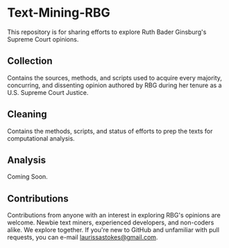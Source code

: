 # Text-Mining-RBG
This repository is for sharing efforts to explore Ruth Bader Ginsburg's Supreme Court opinions.

**Collection**
---
Contains the sources, methods, and scripts used to acquire every majority, concurring, and dissenting opinion authored by RBG during her tenure as a U.S. Supreme Court Justice. 

**Cleaning**
---
Contains the methods, scripts, and status of efforts to prep the texts for computational analysis. 

**Analysis**
---
Coming Soon. 

**Contributions**
---
Contributions from anyone with an interest in exploring RBG's opinions are welcome. Newbie text miners, experienced developers, and non-coders alike. We explore together. If you're new to GitHub and unfamiliar with pull requests, you can e-mail laurissastokes@gmail.com. 

